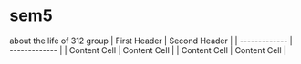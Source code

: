 # sem5
about the life of 312 group
| First Header  | Second Header |
| ------------- | ------------- |
| Content Cell  | Content Cell  |
| Content Cell  | Content Cell  |
